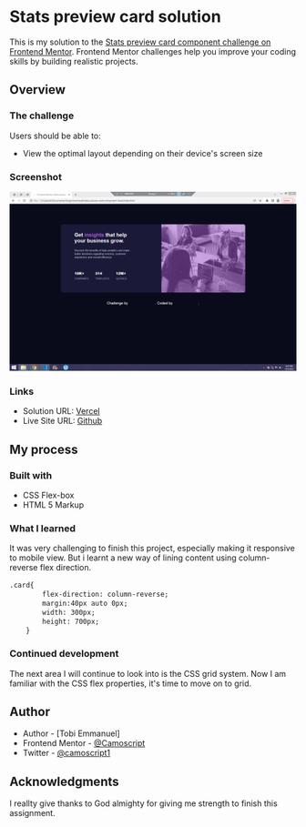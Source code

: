 # Stats preview card  solution

This is my solution to the [Stats preview card component challenge on Frontend Mentor](https://www.frontendmentor.io/challenges/stats-preview-card-component-8JqbgoU62). Frontend Mentor challenges help you improve your coding skills by building realistic projects. 

## Overview

### The challenge

Users should be able to:

- View the optimal layout depending on their device's screen size

### Screenshot

![](./images/screenshot.jpg)


### Links

- Solution URL: [Vercel](https://your-solution-url.com)
- Live Site URL: [Github](https://your-live-site-url.com)

## My process

### Built with
- CSS Flex-box
- HTML 5 Markup


### What I learned

It was very challenging to finish this project, especially making it responsive to mobile view.
But i learnt a new way of lining content using column-reverse flex direction.

```I really like this code
.card{
        flex-direction: column-reverse;
        margin:40px auto 0px;
        width: 300px;
        height: 700px;
    }
```

### Continued development

The next area I will continue to look into is the CSS grid system.
Now I am familiar with the CSS flex properties, it's time to move on to grid.



## Author

- Author - [Tobi Emmanuel]
- Frontend Mentor - [@Camoscript](https://www.frontendmentor.io/profile/Camoscript)
- Twitter - [@camoscript1](https://www.twitter.com/camoscript1)



## Acknowledgments
I reallty give thanks to God almighty for giving me strength to finish this assignment.